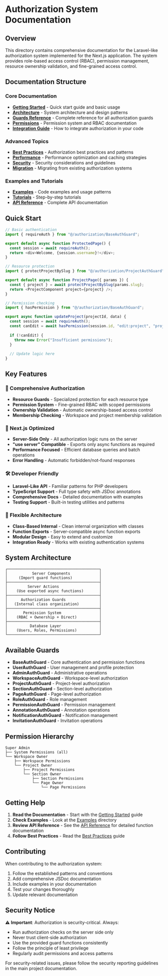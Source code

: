 # Authorization System Documentation

## Overview

This directory contains comprehensive documentation for the Laravel-like authorization system implemented for the Next.js application. The system provides role-based access control (RBAC), permission management, resource ownership validation, and fine-grained access control.

## Documentation Structure

### Core Documentation
- **[Getting Started](getting-started.md)** - Quick start guide and basic usage
- **[Architecture](architecture.md)** - System architecture and design patterns
- **[Guards Reference](guards.md)** - Complete reference for all authorization guards
- **[Permissions](permissions.md)** - Permission system and RBAC documentation
- **[Integration Guide](integration.md)** - How to integrate authorization in your code

### Advanced Topics
- **[Best Practices](best-practices.md)** - Authorization best practices and patterns
- **[Performance](performance.md)** - Performance optimization and caching strategies
- **[Security](security.md)** - Security considerations and guidelines
- **[Migration](migration.md)** - Migrating from existing authorization systems

### Examples and Tutorials
- **[Examples](examples/)** - Code examples and usage patterns
- **[Tutorials](tutorials/)** - Step-by-step tutorials
- **[API Reference](api/)** - Complete API documentation

## Quick Start

```javascript
// Basic authentication
import { requireAuth } from "@/authorization/BaseAuthGuard";

export default async function ProtectedPage() {
  const session = await requireAuth();
  return <div>Welcome, {session.username}!</div>;
}

// Resource protection
import { protectProjectBySlug } from "@/authorization/ProjectAuthGuard";

export default async function ProjectPage({ params }) {
  const { project } = await protectProjectBySlug(params.slug);
  return <ProjectComponent project={project} />;
}

// Permission checking
import { hasPermission } from "@/authorization/BaseAuthGuard";

export async function updateProject(projectId, data) {
  const session = await requireAuth();
  const canEdit = await hasPermission(session.id, "edit:project", "project", projectId);
  
  if (!canEdit) {
    throw new Error("Insufficient permissions");
  }
  
  // Update logic here
}
```

## Key Features

### 🔐 Comprehensive Authorization
- **Resource Guards** - Specialized protection for each resource type
- **Permission System** - Fine-grained RBAC with scoped permissions
- **Ownership Validation** - Automatic ownership-based access control
- **Membership Checking** - Workspace and project membership validation

### 🚀 Next.js Optimized
- **Server-Side Only** - All authorization logic runs on the server
- **"use server" Compatible** - Exports only async functions as required
- **Performance Focused** - Efficient database queries and batch operations
- **Error Handling** - Automatic forbidden/not-found responses

### 🛠️ Developer Friendly
- **Laravel-Like API** - Familiar patterns for PHP developers
- **TypeScript Support** - Full type safety with JSDoc annotations
- **Comprehensive Docs** - Detailed documentation with examples
- **Testing Support** - Built-in testing utilities and patterns

### 🔧 Flexible Architecture
- **Class-Based Internal** - Clean internal organization with classes
- **Function Exports** - Server-compatible async function exports
- **Modular Design** - Easy to extend and customize
- **Integration Ready** - Works with existing authentication systems

## System Architecture

```
┌─────────────────────────────────────────┐
│           Server Components             │
│     (Import guard functions)            │
├─────────────────────────────────────────┤
│         Server Actions                  │
│    (Use exported async functions)       │
├─────────────────────────────────────────┤
│      Authorization Guards               │
│   (Internal class organization)         │
├─────────────────────────────────────────┤
│       Permission System                 │
│    (RBAC + Ownership + Direct)          │
├─────────────────────────────────────────┤
│          Database Layer                 │
│    (Users, Roles, Permissions)          │
└─────────────────────────────────────────┘
```

## Available Guards

- **BaseAuthGuard** - Core authentication and permission functions
- **UserAuthGuard** - User management and profile protection
- **AdminAuthGuard** - Administrative operations
- **WorkspaceAuthGuard** - Workspace-level authorization
- **ProjectAuthGuard** - Project-level authorization
- **SectionAuthGuard** - Section-level authorization
- **PageAuthGuard** - Page-level authorization
- **RoleAuthGuard** - Role management
- **PermissionAuthGuard** - Permission management
- **AnnotationAuthGuard** - Annotation operations
- **NotificationAuthGuard** - Notification management
- **InvitationAuthGuard** - Invitation operations

## Permission Hierarchy

```
Super Admin
├── System Permissions (all)
└── Workspace Owner
    ├── Workspace Permissions
    └── Project Owner
        ├── Project Permissions
        └── Section Owner
            ├── Section Permissions
            └── Page Owner
                └── Page Permissions
```

## Getting Help

1. **Read the Documentation** - Start with the [Getting Started](getting-started.md) guide
2. **Check Examples** - Look at the [Examples](examples/) directory
3. **Review API Reference** - See the [API Reference](api/) for detailed function documentation
4. **Follow Best Practices** - Read the [Best Practices](best-practices.md) guide

## Contributing

When contributing to the authorization system:

1. Follow the established patterns and conventions
2. Add comprehensive JSDoc documentation
3. Include examples in your documentation
4. Test your changes thoroughly
5. Update relevant documentation

## Security Notice

⚠️ **Important**: Authorization is security-critical. Always:

- Run authorization checks on the server side only
- Never trust client-side authorization
- Use the provided guard functions consistently
- Follow the principle of least privilege
- Regularly audit permissions and access patterns

For security-related issues, please follow the security reporting guidelines in the main project documentation.
